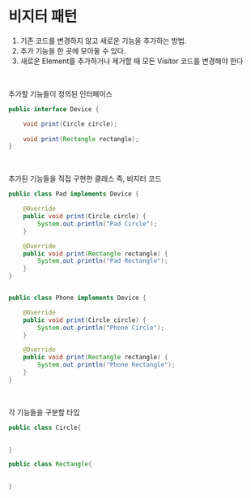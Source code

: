 비지터 패턴
==

1. 기존 코드를 변경하지 않고 새로운 기능을 추가하는 방법.
2. 추가 기능을 한 곳에 모아둘 수 있다.
3. 새로운 Element를 추가하거나 제거할 때 모든 Visitor 코드를 변경해야 한다


<br>

추가할 기능들이 정의된 인터페이스 

```java
public interface Device {

    void print(Circle circle);
    
    void print(Rectangle rectangle);
}
```

<br> 

추가된 기능들을 직접 구현한 클래스 즉, 비지터 코드

```java
public class Pad implements Device {

    @Override
    public void print(Circle circle) {
        System.out.println("Pad Circle");
    }

    @Override
    public void print(Rectangle rectangle) {
        System.out.println("Pad Rectangle");
    }
}


public class Phone implements Device {

    @Override
    public void print(Circle circle) {
        System.out.println("Phone Circle");
    }

    @Override
    public void print(Rectangle rectangle) {
        System.out.println("Phone Rectangle");
    }
}

```

<br>

각 기능들을 구분할 타입 

```java
public class Circle{

  
}

public class Rectangle{

  
}
```